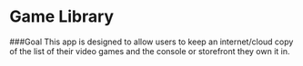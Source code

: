 # Game Library

###Goal
This app is designed to allow users to keep an internet/cloud copy of the list of their video games and the console or storefront they own it in.
